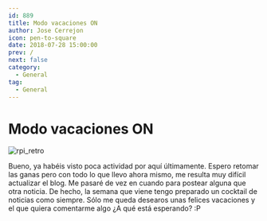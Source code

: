 ```yaml
---
id: 889
title: Modo vacaciones ON
author: Jose Cerrejon
icon: pen-to-square
date: 2018-07-28 15:00:00
prev: /
next: false
category:
  - General
tag:
  - General
---
```


# Modo vacaciones ON

![rpi_retro](/images/2018/07/rpi_retro.jpg)

Bueno, ya habéis visto poca actividad por aquí últimamente. Espero retomar las ganas pero con todo lo que llevo ahora mismo, me resulta muy difícil actualizar el blog. Me pasaré de vez en cuando para postear alguna que otra noticia. De hecho, la semana que viene tengo preparado un cocktail de noticias como siempre. Sólo me queda desearos unas felices vacaciones y el que quiera comentarme algo ¿A qué está esperando? :P

